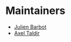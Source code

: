 # Maintainers

- [Julien Barbot](https://github.com/jubarbot-cisco)
- [Axel Taldir](https://github.com/thelasttoto/)
